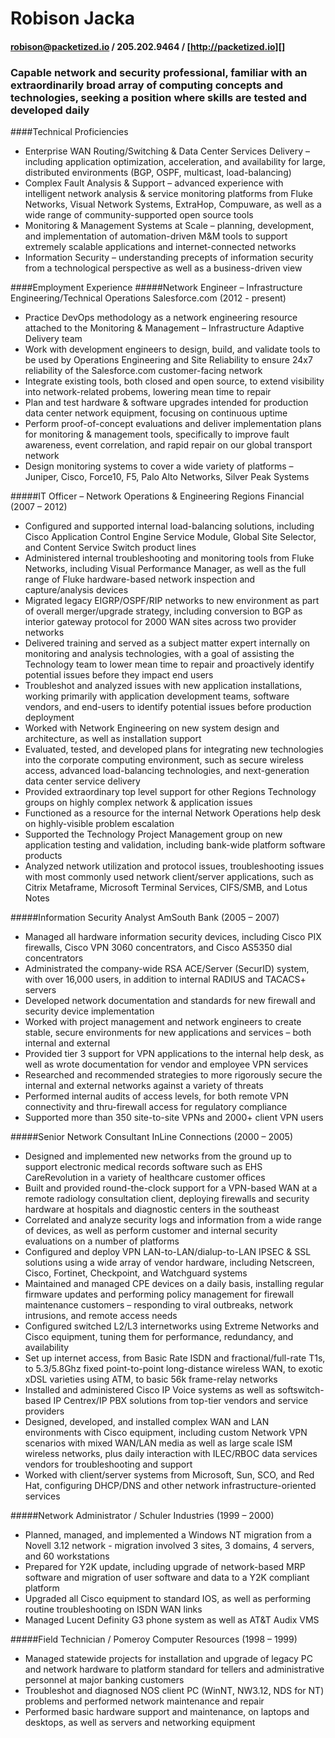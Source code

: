 # Robison Jacka
#### robison@packetized.io / 205.202.9464 / [http://packetized.io][]
### Capable network and security professional, familiar with an extraordinarily broad array of computing concepts and technologies, seeking a position where skills are tested and developed daily

####Technical Proficiencies
  * Enterprise WAN Routing/Switching & Data Center Services Delivery – including application optimization, acceleration, and availability for large, distributed environments (BGP, OSPF, multicast, load-balancing)
  * Complex Fault Analysis & Support – advanced experience with intelligent network analysis & service monitoring platforms from Fluke Networks, Visual Network Systems, ExtraHop, Compuware, as well as a wide range of community-supported open source tools
  * Monitoring & Management Systems at Scale – planning, development, and implementation of automation-driven M&M tools to support extremely scalable applications and internet-connected networks
  * Information Security – understanding precepts of information security from a technological perspective as well as a business-driven view

####Employment Experience
#####Network Engineer – Infrastructure Engineering/Technical Operations Salesforce.com (2012 - present)
  * Practice DevOps methodology as a network engineering resource attached to the Monitoring & Management – Infrastructure Adaptive Delivery team
  * Work with development engineers to design, build, and validate tools to be used by Operations Engineering and Site Reliability to ensure 24x7 reliability of the Salesforce.com customer-facing network
  * Integrate existing tools, both closed and open source, to extend visibility into network-related probems, lowering mean time to repair
  * Plan and test hardware & software upgrades intended for production data center network equipment, focusing on continuous uptime
  * Perform proof-of-concept evaluations and deliver implementation plans for monitoring & management tools, specifically to improve fault awareness, event correlation, and rapid repair on our global transport network
  * Design monitoring systems to cover a wide variety of platforms – Juniper, Cisco, Force10, F5, Palo Alto Networks, Silver Peak Systems

#####IT Officer – Network Operations & Engineering Regions Financial (2007 – 2012)
  * Configured and supported internal load-balancing solutions, including Cisco Application Control Engine Service Module, Global Site Selector, and Content Service Switch product lines
  *  Administered internal troubleshooting and monitoring tools from Fluke Networks, including Visual Performance Manager, as well as the full range of Fluke hardware-based network inspection and capture/analysis devices
  * Migrated legacy EIGRP/OSPF/RIP networks to new environment as part of overall merger/upgrade strategy, including conversion to BGP as interior gateway protocol for 2000 WAN sites across two provider networks
  * Delivered training and served as a subject matter expert internally on monitoring and analysis technologies, with a goal of assisting the Technology team to lower mean time to repair and proactively identify potential issues before they impact end users
  * Troubleshot and analyzed issues with new application installations, working primarily with application development teams, software vendors, and end-users to identify potential issues before production deployment
  * Worked with Network Engineering on new system design and architecture, as well as installation support
  * Evaluated, tested, and developed plans for integrating new technologies into the corporate computing environment, such as secure wireless access, advanced load-balancing technologies, and next-generation data center service delivery
  * Provided extraordinary top level support for other Regions Technology groups on highly complex network & application issues
  * Functioned as a resource for the internal Network Operations help desk on highly-visible problem escalation
  * Supported the Technology Project Management group on new application testing and validation, including bank-wide platform software products
  * Analyzed network utilization and protocol issues, troubleshooting issues with most commonly used network client/server applications, such as Citrix Metaframe, Microsoft Terminal Services, CIFS/SMB, and Lotus Notes

#####Information Security Analyst AmSouth Bank (2005 – 2007)
  * Managed all hardware information security devices, including Cisco PIX firewalls, Cisco VPN 3060 concentrators, and Cisco AS5350 dial concentrators
  * Administrated the company-wide RSA ACE/Server (SecurID) system, with over 16,000 users, in addition to internal RADIUS and TACACS+ servers
  * Developed network documentation and standards for new firewall and security device implementation
  * Worked with project management and network engineers to create stable, secure environments for new applications and services – both internal and external
  * Provided tier 3 support for VPN applications to the internal help desk, as well as wrote documentation for vendor and employee VPN services
  * Researched and recommended strategies to more rigorously secure the internal and external networks against a variety of threats
  * Performed internal audits of access levels, for both remote VPN connectivity and thru-firewall access for regulatory compliance
  * Supported more than 350 site-to-site VPNs and 2000+ client VPN users

#####Senior Network Consultant InLine Connections (2000 – 2005)
  * Designed and implemented new networks from the ground up to support
electronic medical records software such as EHS CareRevolution in a
variety of healthcare customer offices
  * Built and provided round-the-clock support for a VPN-based WAN at a
remote radiology consultation client, deploying firewalls and security
hardware at hospitals and diagnostic centers in the southeast
  * Correlated and analyze security logs and information from a wide range of devices, as well as perform customer and internal security evaluations on
a number of platforms
  * Configured and deploy VPN LAN-to-LAN/dialup-to-LAN IPSEC & SSL
solutions using a wide array of vendor hardware, including Netscreen,
Cisco, Fortinet, Checkpoint, and Watchguard systems
  * Maintained and managed CPE devices on a daily basis, installing regular
firmware updates and performing policy management for firewall maintenance customers – responding to viral outbreaks, network intrusions, and remote access needs
  * Configured switched L2/L3 internetworks using Extreme Networks and Cisco equipment, tuning them for performance, redundancy, and availability
  * Set up internet access, from Basic Rate ISDN and fractional/full-rate T1s, to 5.3/5.8Ghz fixed point-to-point long-distance wireless WAN, to exotic xDSL varieties using ATM, to basic 56k frame-relay networks
  * Installed and administered Cisco IP Voice systems as well as softswitch- based IP Centrex/IP PBX solutions from top-tier vendors and service providers
  * Designed, developed, and installed complex WAN and LAN environments with Cisco equipment, including custom Network VPN scenarios with mixed WAN/LAN media as well as large scale ISM wireless networks, plus daily interaction with ILEC/RBOC data services vendors for troubleshooting and support
  * Worked with client/server systems from Microsoft, Sun, SCO, and Red Hat, configuring DHCP/DNS and other network infrastructure-oriented services

#####Network Administrator / Schuler Industries (1999 – 2000)
  * Planned, managed, and implemented a Windows NT migration from a Novell 3.12 network - migration involved 3 sites, 3 domains, 4 servers, and 60 workstations
  * Prepared for Y2K update, including upgrade of network-based MRP software and migration of user software and data to a Y2K compliant platform
  * Upgraded all Cisco equipment to standard IOS, as well as performing routine troubleshooting on ISDN WAN links
  * Managed Lucent Definity G3 phone system as well as AT&T Audix VMS

#####Field Technician / Pomeroy Computer Resources (1998 – 1999)
  * Managed statewide projects for installation and upgrade of legacy PC and network hardware to platform standard for tellers and administrative personnel at major banking customers
  * Troubleshot and diagnosed NOS client PC (WinNT, NW3.12, NDS for NT) problems and performed network maintenance and repair
  * Performed basic hardware support and maintenance, on laptops and desktops, as well as servers and networking equipment

